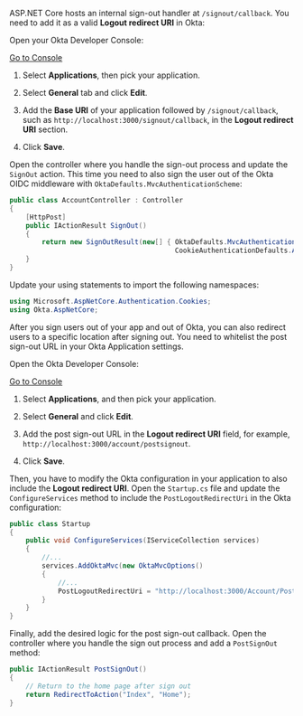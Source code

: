 ASP.NET Core hosts an internal sign-out handler at `/signout/callback`. You need to add it as a valid **Logout redirect URI** in Okta:

Open your Okta Developer Console:

<a href="https://login.okta.com/" target="_blank" class="Button--blue">Go to Console</a>

1. Select **Applications**, then pick your application.

2. Select **General** tab and click **Edit**.

3. Add the **Base URI** of your application followed by `/signout/callback`, such as `http://localhost:3000/signout/callback`, in the  **Logout redirect URI** section.

4. Click **Save**.


Open the controller where you handle the sign-out process and update the `SignOut` action. This time you need to also sign the user out of the Okta OIDC middleware with `OktaDefaults.MvcAuthenticationScheme`:

```csharp
public class AccountController : Controller
{
    [HttpPost]
    public IActionResult SignOut()
    {
        return new SignOutResult(new[] { OktaDefaults.MvcAuthenticationScheme, 
                                         CookieAuthenticationDefaults.AuthenticationScheme });
    }
}
```

Update your using statements to import the following namespaces:

```csharp
using Microsoft.AspNetCore.Authentication.Cookies;
using Okta.AspNetCore;
```

After you sign users out of your app and out of Okta, you can also redirect users to a specific location after signing out. You need to whitelist the post sign-out URL in your Okta Application settings.

Open the Okta Developer Console:

<a href="https://login.okta.com/" target="_blank" class="Button--blue">Go to Console</a>

1. Select **Applications**, and then pick your application.

2. Select **General** and click **Edit**.

3. Add the post sign-out URL in the  **Logout redirect URI** field, for example, `http://localhost:3000/account/postsignout`.

4. Click **Save**.

Then, you have to modify the Okta configuration in your application to also include the **Logout redirect URI**.
Open the `Startup.cs` file and update the `ConfigureServices` method to include the `PostLogoutRedirectUri` in the Okta configuration:

```csharp
public class Startup
{
    public void ConfigureServices(IServiceCollection services)
    {
        //...
        services.AddOktaMvc(new OktaMvcOptions()
        {
            //...
            PostLogoutRedirectUri = "http://localhost:3000/Account/PostSignOut",
        }
    }
}
```

Finally, add the desired logic for the post sign-out callback.
Open the controller where you handle the sign out process and add a `PostSignOut` method:

```csharp
public IActionResult PostSignOut()
{
    // Return to the home page after sign out
    return RedirectToAction("Index", "Home");
}
```

